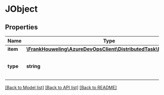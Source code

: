 # JObject

## Properties
Name | Type | Description | Notes
------------ | ------------- | ------------- | -------------
**item** | [**\FrankHouweling\AzureDevOpsClient\DistributedTask\Model\JToken**](JToken.md) |  | [optional] 
**type** | **string** | Gets the node type for this JToken. | [optional] 

[[Back to Model list]](../README.md#documentation-for-models) [[Back to API list]](../README.md#documentation-for-api-endpoints) [[Back to README]](../README.md)


